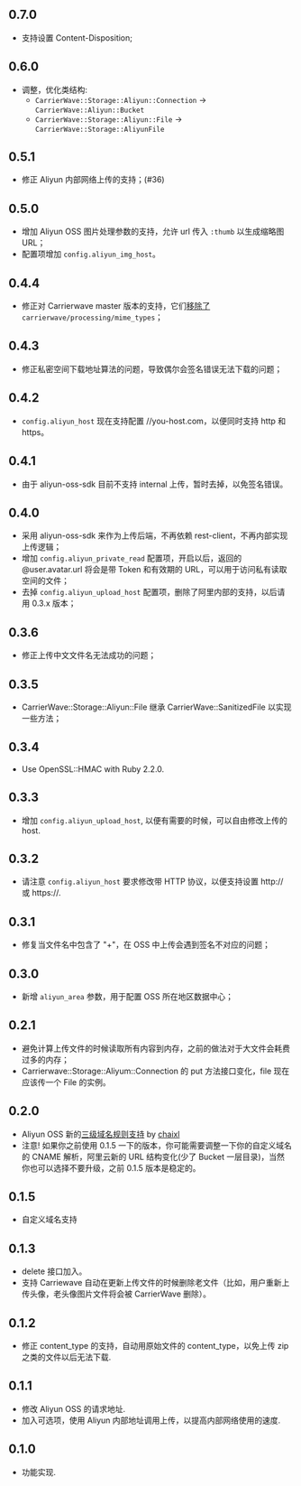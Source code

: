 ## 0.7.0

- 支持设置 Content-Disposition;

## 0.6.0

- 调整，优化类结构:
  - `CarrierWave::Storage::Aliyun::Connection` -> `CarrierWave::Aliyun::Bucket`
  - `CarrierWave::Storage::Aliyun::File` -> `CarrierWave::Storage::AliyunFile`

## 0.5.1

- 修正 Aliyun 内部网络上传的支持；(#36)

## 0.5.0

- 增加 Aliyun OSS 图片处理参数的支持，允许 url 传入 `:thumb` 以生成缩略图 URL；
- 配置项增加 `config.aliyun_img_host`。

## 0.4.4

- 修正对 Carrierwave master 版本的支持，它们[移除了](https://github.com/carrierwaveuploader/carrierwave/pull/1813) `carrierwave/processing/mime_types`；

## 0.4.3

- 修正私密空间下载地址算法的问题，导致偶尔会签名错误无法下载的问题；

## 0.4.2

- `config.aliyun_host` 现在支持配置 //you-host.com，以便同时支持 http 和 https。

## 0.4.1

- 由于 aliyun-oss-sdk 目前不支持 internal 上传，暂时去掉，以免签名错误。

## 0.4.0

- 采用 aliyun-oss-sdk 来作为上传后端，不再依赖 rest-client，不再内部实现上传逻辑；
- 增加 `config.aliyun_private_read` 配置项，开启以后，返回的 @user.avatar.url 将会是带 Token 和有效期的 URL，可以用于访问私有读取空间的文件；
- 去掉 `config.aliyun_upload_host` 配置项，删除了阿里内部的支持，以后请用 0.3.x 版本；

## 0.3.6

- 修正上传中文文件名无法成功的问题；

## 0.3.5

- CarrierWave::Storage::Aliyun::File 继承 CarrierWave::SanitizedFile 以实现一些方法；

## 0.3.4

- Use OpenSSL::HMAC with Ruby 2.2.0.

## 0.3.3

- 增加 `config.aliyun_upload_host`, 以便有需要的时候，可以自由修改上传的 host.

## 0.3.2

- 请注意 `config.aliyun_host` 要求修改带 HTTP 协议，以便支持设置 http:// 或 https://.

## 0.3.1

- 修复当文件名中包含了 "+"，在 OSS 中上传会遇到签名不对应的问题；

## 0.3.0

- 新增 `aliyun_area` 参数，用于配置 OSS 所在地区数据中心；

## 0.2.1

- 避免计算上传文件的时候读取所有内容到内存，之前的做法对于大文件会耗费过多的内存；
- Carrierwave::Storage::Aliyum::Connection 的 put 方法接口变化，file 现在应该传一个 File 的实例。

## 0.2.0

- Aliyun OSS 新的[三级域名规则支持](http://bbs.aliyun.com/read.php?tid=139226) by [chaixl](https://github.com/chaixl)
- 注意! 如果你之前使用 0.1.5 一下的版本，你可能需要调整一下你的自定义域名的 CNAME 解析，阿里云新的 URL 结构变化(少了 Bucket 一层目录)，当然你也可以选择不要升级，之前 0.1.5 版本是稳定的。

## 0.1.5

- 自定义域名支持

## 0.1.3

- delete 接口加入。
- 支持 Carriewave 自动在更新上传文件的时候删除老文件（比如，用户重新上传头像，老头像图片文件将会被 CarrierWave 删除）。

## 0.1.2

- 修正 content_type 的支持，自动用原始文件的 content_type，以免上传 zip 之类的文件以后无法下载.

## 0.1.1

- 修改 Aliyun OSS 的请求地址.
- 加入可选项，使用 Aliyun 内部地址调用上传，以提高内部网络使用的速度.

## 0.1.0

- 功能实现.
